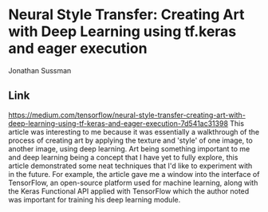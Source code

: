 # Neural Style Transfer: Creating Art with Deep Learning using tf.keras and eager execution
Jonathan Sussman
## Link
https://medium.com/tensorflow/neural-style-transfer-creating-art-with-deep-learning-using-tf-keras-and-eager-execution-7d541ac31398
This article was interesting to me because it was essentially a walkthrough of the process of creating art by applying the texture and 'style' of one image, to another image, using deep learning. Art being something important to me and deep learning being a concept that I have yet to fully explore, this article demonstrated some neat techniques that I'd like to experiment with in the future. For example, the article gave me a window into the interface of TensorFlow, an open-source platform used for machine learning, along with the Keras Functional API applied with TensorFlow which the author noted was important for training his deep learning module. 
